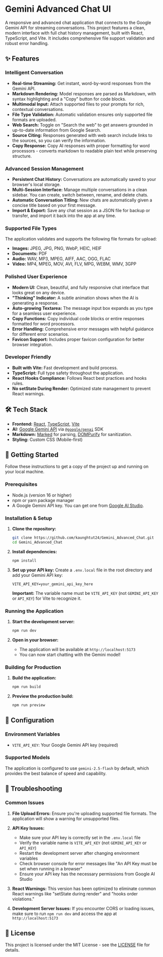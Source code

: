# Gemini Advanced Chat UI

A responsive and advanced chat application that connects to the Google Gemini API for streaming conversations. This project features a clean, modern interface with full chat history management, built with React, TypeScript, and Vite. It includes comprehensive file support validation and robust error handling.

## ✨ Features

### Intelligent Conversation
-   **Real-time Streaming:** Get instant, word-by-word responses from the Gemini API.
-   **Markdown Rendering:** Model responses are parsed as Markdown, with syntax highlighting and a "Copy" button for code blocks.
-   **Multimodal Input:** Attach supported files to your prompts for rich, contextual conversations.
-   **File Type Validation:** Automatic validation ensures only supported file formats are uploaded.
-   **Web Search:** Toggle on "Search the web" to get answers grounded in up-to-date information from Google Search.
-   **Source Citing:** Responses generated with web search include links to the sources, so you can verify the information.
-   **Copy Response:** Copy AI responses with proper formatting for word processors - converts markdown to readable plain text while preserving structure.

### Advanced Session Management
-   **Persistent Chat History:** Conversations are automatically saved to your browser's local storage.
-   **Multi-Session Interface:** Manage multiple conversations in a clean sidebar. You can create, switch between, rename, and delete chats.
-   **Automatic Conversation Titling:** New chats are automatically given a concise title based on your first message.
-   **Import & Export:** Save any chat session as a JSON file for backup or transfer, and import it back into the app at any time.

### Supported File Types
The application validates and supports the following file formats for upload:
- **Images:** JPEG, JPG, PNG, WebP, HEIC, HEIF
- **Documents:** PDF
- **Audio:** WAV, MP3, MPEG, AIFF, AAC, OGG, FLAC
- **Video:** MP4, MPEG, MOV, AVI, FLV, MPG, WEBM, WMV, 3GPP

### Polished User Experience
-   **Modern UI:** Clean, beautiful, and fully responsive chat interface that looks great on any device.
-   **"Thinking" Indicator:** A subtle animation shows when the AI is generating a response.
-   **Auto-growing Textarea:** The message input box expands as you type for a seamless user experience.
-   **Copy Functions:** Copy individual code blocks or entire responses formatted for word processors.
-   **Error Handling:** Comprehensive error messages with helpful guidance for different error scenarios.
-   **Favicon Support:** Includes proper favicon configuration for better browser integration.

### Developer Friendly
-   **Built with Vite:** Fast development and build process.
-   **TypeScript:** Full type safety throughout the application.
-   **React Hooks Compliance:** Follows React best practices and hooks rules.
-   **No setState During Render:** Optimized state management to prevent React warnings.

## 🛠️ Tech Stack

-   **Frontend:** [React](https://react.dev/), [TypeScript](https://www.typescriptlang.org/), [Vite](https://vitejs.dev/)
-   **AI:** [Google Gemini API](https://ai.google.dev/gemini-api) via [`@google/genai`](https://www.npmjs.com/package/@google/genai) SDK
-   **Markdown:** [Marked](https://marked.js.org/) for parsing, [DOMPurify](https://github.com/cure53/DOMPurify) for sanitization.
-   **Styling:** Custom CSS (Mobile-first)

## 🚀 Getting Started

Follow these instructions to get a copy of the project up and running on your local machine.

### Prerequisites

-   Node.js (version 16 or higher)
-   npm or yarn package manager
-   A Google Gemini API key. You can get one from [Google AI Studio](https://makersuite.google.com/app/apikey).

### Installation & Setup

1.  **Clone the repository:**
    ```bash
    git clone https://github.com/kaunghtut24/Gemini_Advanced_Chat.git
    cd Gemini_Advanced_Chat
    ```

2.  **Install dependencies:**
    ```bash
    npm install
    ```

3.  **Set up your API key:**
    Create a `.env.local` file in the root directory and add your Gemini API key:
    ```
    VITE_API_KEY=your_gemini_api_key_here
    ```
    **Important:** The variable name must be `VITE_API_KEY` (not `GEMINI_API_KEY` or `API_KEY`) for Vite to recognize it.

### Running the Application

1.  **Start the development server:**
    ```bash
    npm run dev
    ```

2.  **Open in your browser:**
    -   The application will be available at `http://localhost:5173`
    -   You can now start chatting with the Gemini model!

### Building for Production

1.  **Build the application:**
    ```bash
    npm run build
    ```

2.  **Preview the production build:**
    ```bash
    npm run preview
    ```

## 🔧 Configuration

### Environment Variables

- `VITE_API_KEY`: Your Google Gemini API key (required)

### Supported Models

The application is configured to use `gemini-2.5-flash` by default, which provides the best balance of speed and capability.

## 🐛 Troubleshooting

### Common Issues

1. **File Upload Errors:** Ensure you're uploading supported file formats. The application will show a warning for unsupported files.

2. **API Key Issues:** 
   - Make sure your API key is correctly set in the `.env.local` file
   - Verify the variable name is `VITE_API_KEY` (not `GEMINI_API_KEY` or `API_KEY`)
   - Restart the development server after changing environment variables
   - Check browser console for error messages like "An API Key must be set when running in a browser"
   - Ensure your API key has the necessary permissions from Google AI Studio

3. **React Warnings:** This version has been optimized to eliminate common React warnings like "setState during render" and "hooks order violations."

4. **Development Server Issues:** If you encounter CORS or loading issues, make sure to run `npm run dev` and access the app at `http://localhost:5173`

## 📄 License

This project is licensed under the MIT License - see the [LICENSE](LICENSE) file for details.
